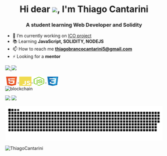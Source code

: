 <h1 align="center">Hi dear <img src="https://raw.githubusercontent.com/kaueMarques/kaueMarques/master/hi.gif" width="30px">, I'm Thiago Cantarini</h1>
<h3 align="center">A student learning Web Developer and Solidity</h3>

- 🔭 I’m currently working on [ICO project](https://tropicalorg.com)
- 📚 Learning **JavaScript, SOLIDITY, NODEJS**
- 📫 How to reach me **thiagobrancocantarini5@gmail.com**
- ⚡ Looking for a **mentor**

 <div>
  <a href="https://github.com/ThiagoCantarini">
  <img height="180em" src="https://github-readme-stats.vercel.app/api?username=ThiagoCantarini&show_icons=true&theme=dracula&include_all_commits=true&count_private=true"/>
  <img height="180em" src="https://github-readme-stats.vercel.app/api/top-langs/?username=ThiagoCantarini&layout=compact&langs_count=7&theme=dracula"/>
</div>


<div style="display: inline_block"><br>
  <img align="center" alt="Thiago-HTML" height="30" width="40" src="https://raw.githubusercontent.com/devicons/devicon/master/icons/html5/html5-original.svg">
  <img align="center" alt="Thiago-Js" height="30" width="40" src="https://raw.githubusercontent.com/devicons/devicon/master/icons/javascript/javascript-plain.svg">
  <img align="center" alt="Thiago-Js" height="30" width="40" src="https://raw.githubusercontent.com/devicons/devicon/master/icons/nodejs/nodejs-plain.svg">
  <img align="center" alt="Thiago-CSS" height="30" width="40" src="https://raw.githubusercontent.com/devicons/devicon/master/icons/css3/css3-original.svg">
   <img style="width: 560px" align="right" alt="blockchain" src="https://cdn.discordapp.com/attachments/824737750967124049/941088985646768138/1_GsQhwX2VdAZCSxkc7rJl7g.gif">
</div>
 
  ##
 
<div> 
  <a href="https://instagram.com/thiago_picolino" target="_blank"><img src="https://img.shields.io/badge/-Instagram-%23E4405F?style=for-the-badge&logo=instagram&logoColor=white" target="_blank"></a>
<a href = "mailto:thiagobrancocantarini5@gmail.com"><img src="https://img.shields.io/badge/-Gmail-%23333?style=for-the-badge&logo=gmail&logoColor=white" target="_blank"></a>

</div>
 
   ![Snake animation](https://github.com/ThiagoCantarini/ThiagoCantarini/blob/output/github-contribution-grid-snake.svg)

 
<p align="left"> <img src="https://komarev.com/ghpvc/?username=ThiagoCantarini" alt="ThiagoCantarini" /> </p>
